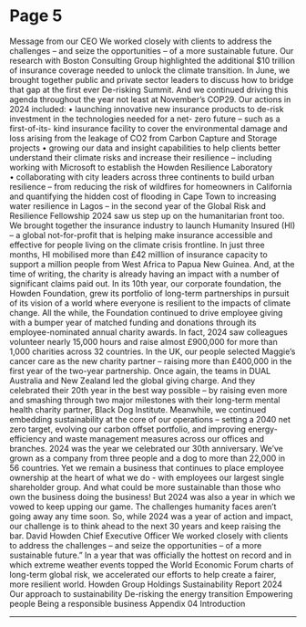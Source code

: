 # Page 5

Message from our CEO
We worked closely with clients to 
address the challenges – and seize the 
opportunities – of a more sustainable 
future. Our research with Boston 
Consulting Group highlighted the 
additional $10 trillion of insurance 
coverage needed to unlock the climate 
transition. In June, we brought together 
public and private sector leaders to 
discuss how to bridge that gap at the 
first ever De-risking Summit. And we 
continued driving this agenda throughout 
the year not least at November’s COP29.
Our actions in 2024 included:
•	 launching innovative new insurance 
products to de-risk investment in 
the technologies needed for a net-
zero future – such as a first-of-its-
kind insurance facility to cover the 
environmental damage and loss arising 
from the leakage of CO2 from Carbon 
Capture and Storage projects
•	 growing our data and insight 
capabilities to help clients better 
understand their climate risks and 
increase their resilience – including 
working with Microsoft to establish the 
Howden Resilience Laboratory  
•	 collaborating with city leaders across 
three continents to build urban 
resilience – from reducing the risk of 
wildfires for homeowners in California 
and quantifying the hidden cost of 
flooding in Cape Town to increasing 
water resilience in Lagos – in the 
second year of the Global Risk and 
Resilience Fellowship
2024 saw us step up on the humanitarian 
front too. We brought together the 
insurance industry to launch Humanity 
Insured (HI)  – a global not-for-profit that 
is helping make insurance accessible and 
effective for people living on the climate 
crisis frontline.
In just three months, HI mobilised more 
than £42 milllion of insurance capacity to 
support a million people from West Africa 
to Papua New Guinea. And, at the time 
of writing, the charity is already having 
an impact with a number of significant 
claims paid out.
In its 10th year, our corporate foundation, 
the Howden Foundation, grew its portfolio 
of long-term partnerships in pursuit of 
its vision of a world where everyone is 
resilient to the impacts of climate change. 
All the while, the Foundation continued 
to drive employee giving with a bumper 
year of matched funding and donations 
through its employee-nominated annual 
charity awards.
In fact, 2024 saw colleagues volunteer 
nearly 15,000 hours and raise almost 
£900,000 for more than 1,000 charities 
across 32 countries. In the UK, our 
people selected Maggie’s cancer 
care as the new charity partner – raising 
more than £400,000 in the first year of 
the two-year partnership.
Once again, the teams in DUAL Australia 
and New Zealand led the global giving 
charge. And they celebrated their 
20th year in the best way possible – 
by raising even more and smashing 
through two major milestones with their 
long-term mental health charity partner, 
Black Dog Institute.
Meanwhile, we continued embedding 
sustainability at the core of our operations 
– setting a 2040 net zero target, evolving 
our carbon offset portfolio, and improving 
energy-efficiency and waste management 
measures across our offices and branches.
2024 was the year we celebrated our 
30th anniversary. We’ve grown as a 
company from three people and a dog 
to more than 22,000 in 56 countries. Yet 
we remain a business that continues to 
place employee ownership at the heart of 
what we do - with employees our largest 
single shareholder group. And what could 
be more sustainable than those who own 
the business doing the business! But 
2024 was also a year in which we vowed 
to keep upping our game. The challenges 
humanity faces aren’t going away any 
time soon. So, while 2024 was a year of 
action and impact, our challenge is to 
think ahead to the next 30 years and keep 
raising the bar.
David Howden
Chief Executive Officer
We worked closely with clients to address 
the challenges – and seize the opportunities 
– of a more sustainable future.”
In a year that was officially the hottest 
on record and in which extreme weather 
events topped the World Economic 
Forum charts of long-term global risk, 
we accelerated our efforts to help create 
a fairer, more resilient world.
Howden Group Holdings
Sustainability Report 2024
Our approach to sustainability
De-risking the energy transition
Empowering people 
Being a responsible business
Appendix
04
Introduction


---